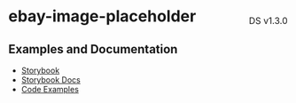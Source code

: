 <h1 style='display: flex; justify-content: space-between; align-items: center;'>
    <span>
        ebay-image-placeholder
    </span>
    <span style='font-weight: normal; font-size: medium; margin-bottom: -15px;'>
        DS v1.3.0
    </span>
</h1>

## Examples and Documentation

-   [Storybook](https://ebay.github.io/ebayui-core/?path=/story/graphics-icons-ebay-image-placeholder)
-   [Storybook Docs](https://ebay.github.io/ebayui-core/?path=/docs/graphics-icons-ebay-image-placeholder)
-   [Code Examples](https://github.com/eBay/ebayui-core/tree/master/src/components/ebay-image-placeholder/examples)
